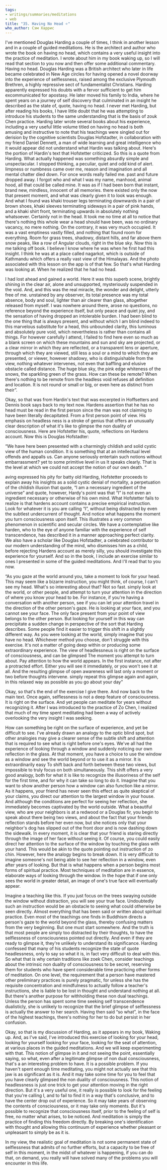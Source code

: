 ```yaml
---
tags:
- writings/summaries/meditations
- web
title: "35. Having No Head ⭐"
who_author: Сэм Харрис
---
```


I've mentioned Douglas Harding a couple of times, I think in another lesson and in a couple of guided meditations. He is the architect and author who wrote the book on having no head, which contains a very useful insight into the practice of meditation. I wrote about him in my book waking up, so I will read that section to you now and then offer some additional commentary. Having no head. Douglas Harding was a British architect who later in life became celebrated in New Age circles for having opened a novel doorway into the experience of selflessness, raised among the exclusive Plymouth Brethren, a highly repressive sect of fundamentalist Christians. Harding apparently expressed his doubts with a fervor sufficient to get him excommunicated for apostasy. He later moved his family to India, where he spent years on a journey of self discovery that culminated in an insight he described as the state of, quote, having no head. I never met Harding, but after reading his books, I have little doubt that he was attempting to introduce his students to the same understanding that is the basis of zouk Chen practice. Harding later wrote several books about his experience, including a very useful little volume titled on having no head is both amusing and instructive to note that his teachings were singled out for derision by the cognitive scientists Douglas Hofstadter, in collaboration with my friend Daniel Dennett, a man of wide learning and great intelligence who it would appear did not understand what Hardin was talking about. Here's the portion of Hardin's text that Hofstetter criticized. So this is a quote from Harding. What actually happened was something absurdly simple and unspectacular. I stopped thinking, a peculiar, quiet and odd kind of alert. limpness or numbness came over me, reason and imagination and all mental chatter died down. For once words really failed me. past and future dropped away. I forgot who and what I was my name, manhood, animal hood, all that could be called mine. It was as if I had been born that instant, brand new, mindless, innocent of all memories. there existed only the now that present moment, and what was clearly given it to look was enough. And what I found was khaki trouser legs terminating downwards in a pair of brown shoes, khaki sleeves terminating sideways in a pair of pink hands, and a khaki shirt front, terminating upwards in absolutely nothing whatsoever. Certainly not in the head. It took me no time at all to notice that there's nothing this whole wear a head should have been, was no ordinary vacancy, no mere nothing. On the contrary, it was very much occupied. It was a vast emptiness vastly filled, and nothing that found room for everything. Room for grass trees, shadowy, distant hills, and far above them snow peaks, like a row of Angular clouds, right in the blue sky. Now this is me talking off book. I believe I know where he was when he first had this insight. I think he was at a place called nagarkot, which is outside of Kathmandu which offers a really vast view of the Himalayas. And the photo associated with this lesson on the app is of that few. So that's what Harding was looking at. When he realized that he had no head.

I had lost ahead and gained a world. Here it was this superb scene, brightly shining in the clear air, alone and unsupported, mysteriously suspended in the void. And, and this was the real miracle, the wonder and delight, utterly free of me. unstained by any observer, its total presence was my total absence, body and soul, lighter than air clearer than glass, altogether released from myself. I was nowhere around there, arose no questions, no reference beyond the experience itself, but only peace and quiet joy, and the sensation of having dropped an intolerable burden. I had been blind to the one thing that is always present, and without which I am blind indeed to this marvelous substitute for a head, this unbounded clarity, this luminous and absolutely pure void, which nevertheless is rather than contains all things. For however carefully I attend, I failed to find here even so much as a blank screen on which these mountains and sun and sky are projected, or a clear mirror in which they are reflected, or a transparent lens or aperture, through which they are viewed, still less a soul or a mind to which they are presented, or viewer, however shadowy, who is distinguishable from the view, nothing whatever intervenes, not even that baffling and elusive obstacle called distance. The huge blue sky, the pink edge whiteness of the snows, the sparkling green of the grass. How can these be remote? When there's nothing to be remote from the headless void refuses all definition and location. It is not round or small or big, or even here as distinct from their”.

Okay, so that was from Hardin's text that was excerpted in Hoffsetters and Dennis book says back to my text now. Hardens assertion that he has no head must be read in the first person since the man was not claiming to have been literally decapitated. From a first person point of view. His emphasis on headless ness is a stroke of genius that offers an unusually clear description of what it's like to glimpse the non duality of consciousness. Here are Hofstetter his, quote, reflections on Hardens account. Now this is Douglas Hofstadter:

“We have here been presented with a charmingly childish and solid cystic view of the human condition. It is something that at an intellectual level offends and appalls us. Can anyone seriously entertain such notions without embarrassment? yet to some primitive level in us It speaks clearly. That is the level at which we could not accept the notion of our own death. “

 aving expressed his pity for batty old Harding, Hofstetter proceeds to explain away his insights as a solid cystic denial of mortality, a perpetuation of the childish illusion that quote, “I am a necessary ingredient of the universe” and quote, however, Hardy's point was that “I” is not even an ingredient necessary or otherwise of his own mind. What Hofstetter fails to realize is that hardens account contains a precise empirical instruction. Look for whatever it is you are calling “I”, without being distracted by even the subtlest undercurrent of thought. And notice what happens the moment you turn consciousness upon itself. This illustrates a very common phenomenon in scientific and secular circles. We have a contemplative like harden, who to the eye of anyone familiar with the experience of self transcendence, has described it in a manner approaching perfect clarity. We also have a scholar like Douglas Hofstadter, a celebrated contributor to our modern understanding of the mind, who dismisses him as a child, before rejecting Hardens account as merely silly, you should investigate this experience for yourself. And so in the book, I include an exercise similar to ones I presented in some of the guided meditations. And I'll read that to you now. 

“As you gaze at the world around you, take a moment to look for your head. This may seem like a bizarre instruction, you might think, of course, I can't see my head. What's so interesting about that? Not so fast. simply look at the world, or other people, and attempt to turn your attention in the direction of where you know your head to be. For instance, if you're having a conversation with another person, see if you can let your attention travel in the direction of the other person's gaze. He is looking at your face, and you cannot see your face. The only face present from your point of view belongs to the other person. But looking for yourself in this way can precipitate a sudden change in perspective of the sort that Harding describes. Some people find it easier to trigger this shift in a slightly different way. As you were looking at the world, simply imagine that you have no head. Whichever method you choose, don't struggle with this exercise. It's not a matter of going deep within or producing some extraordinary experience. The view of headlessneus is right on the surface of consciousness, and can be glimpsed The moment you attempt to turn about. Pay attention to how the world appears. In the first instance, not after a protracted effort. Either you will see it immediately, or you won't see it at all. And the resulting glimpse of open awareness will last only a moment or two before thoughts intervene. simply repeat this glimpse again and again, in this relaxed way as possible as you go about your day”

Okay, so that's the end of the exercise I give there. And now back to the main text. Once again, selflessness is not a deep feature of consciousness. It is right on the surface. And yet people can meditate for years without recognizing it. After I was introduced to the practice of Zo Chen, I realized that much of my time spent meditating had been a way of actively overlooking the very insight I was seeking.

How can something be right on the surface of experience, and yet be difficult to see. I've already drawn an analogy to the optic blind spot, but other analogies may give a clearer sense of the subtle shift and attention that is required to see what is right before one's eyes. We've all had the experience of looking through a window and suddenly noticing our own reflection in the glass. At that moment, you have a choice to use the window as a window and see the world beyond or to use it as a mirror. It is extraordinarily easy To shift back and forth between these two views, but impossible to truly focus on both simultaneously. This shift offers a very good analogy, both for what it is like to recognize the illusoriness of the self for the first time, and for why it can take so long to do it. Imagine that you want to show another person how a window can also function like a mirror. As it happens, your friend has never seen this effect as quite skeptical of your claims, you direct our attention to the largest window in your house. And although the conditions are perfect for seeing her reflection, she immediately becomes captivated by the world outside. What a beautiful view, who are your neighbors is at a redwood or a Douglas fir, you begin to speak about there being two views, and about the fact that your friends reflection stands before her even now, but she notices only that your neighbor's dog has slipped out of the front door and is now dashing down the sidewalk. In every moment, it is clear that your friend is staring directly through the image of her face without seeing it. Of course, you could easily direct her attention to the surface of the window by touching the glass with your hand. This would be akin to the quote pointing out instruction of zo chin. However, here the analogy begins to break down. It is very difficult to imagine someone's not being able to see her reflection in a window, even after years of looking. But that is what happens when a person begins most forms of spiritual practice. Most techniques of meditation are in essence, elaborate ways of looking through the window. In the hope that if one only sees the world in greater detail, an image of one's true face will eventually appear. 

Imagine a teaching like this. If you just focus on the trees swaying outside the window without distraction, you will see your true face. Undoubtedly such an instruction would be an obstacle to seeing what could otherwise be seen directly. Almost everything that has been said or written about spiritual practice. Even most of the teachings one finds in Buddhism directs a person's gaze to the world beyond the glass, thereby confusing matters from the very beginning. But one must start somewhere. And the truth is that most people are simply too distracted by their thoughts, to have the selflessness of consciousness pointed out directly. And even if they are ready to glimpse it, they're unlikely to understand its significance. Harding confessed that many of his students recognize the state of quote headlessness, only to say so what it is, in fact very difficult to deal with this. So what that is why certain traditions like zoek Chen, consider teachings about the intrinsic non duality of consciousness to be secret, reserving them for students who have spent considerable time practicing other forms of meditation. On one level, the requirement that a person have mastered other preliminary practices is purely pragmatic, for unless she has the requisite concentration and mindfulness to actually follow a teacher's instructions, she is liable to be lost in thought and understand nothing at all. But there's another purpose for withholding these non dual teachings. Unless the person has spent some time seeking self transcendence dualisticly, she is unlikely to recognize that the brief glimpse of selflessness is actually the answer to her search. Having then said “so what”, in the face of the highest teachings, there's nothing for her to do but persist in her confusion.

Okay, so that is my discussion of Harding, as it appears in my book, Waking up. And, as I've said, I've introduced this exercise of looking for your head, looking for yourself looking for your face, looking for the seat of attention, at various places in the guided meditations. And we will keep experimenting with that. This notion of glimpse in it and not seeing the point, essentially saying, so what, even after a legitimate glimpse of non dual consciousness, that's a an interesting problem to have. It is a possible problem. If you haven't spent enough time meditating, you might not actually see that this jaw is as significant as it is. And it may take some time for you to feel that you have clearly glimpsed the non duality of consciousness. This notion of headlessness is just one trick to get your attention moving in the right direction. But it's a very useful one, it really is possible to look for the feeling that you're calling I, and to fail to find it in a way that's conclusive, and to have the center drop out of experience. So it may take years of observing the contents of consciousness, or it may take only moments. But it's possible to recognize that consciousness itself, prior to the feeling of self is free, no matter what arises, to be noticed. And meditation is simply the practice of finding this freedom directly. By breaking one's identification with thought and allowing this continuum of experience whether pleasant or unpleasant to simply be as it is. 

In my view, the realistic goal of meditation is not some permanent state of selflessness that admits of no further efforts, but a capacity to be free of self in this moment, in the midst of whatever is happening, if you can do that, on demand, you really will have solved many of the problems you will encounter in this life.